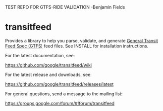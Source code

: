TEST REPO FOR GTFS-RIDE VALIDATION
-Benjamin Fields

# transitfeed

Provides a library to help you parse, validate, and generate [General Transit Feed Spec (GTFS)](https://developers.google.com/transit/gtfs/) feed files.  See INSTALL for installation instructions.

For the latest documentation, see:

https://github.com/google/transitfeed/wiki

For the latest release and downloads, see:

https://github.com/google/transitfeed/releases/latest

For general questions, send a message to the mailing list:

https://groups.google.com/forum/#!forum/transitfeed

